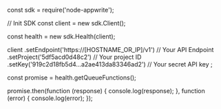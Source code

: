 const sdk = require('node-appwrite');

// Init SDK
const client = new sdk.Client();

const health = new sdk.Health(client);

client
    .setEndpoint('https://[HOSTNAME_OR_IP]/v1') // Your API Endpoint
    .setProject('5df5acd0d48c2') // Your project ID
    .setKey('919c2d18fb5d4...a2ae413da83346ad2') // Your secret API key
;

const promise = health.getQueueFunctions();

promise.then(function (response) {
    console.log(response);
}, function (error) {
    console.log(error);
});